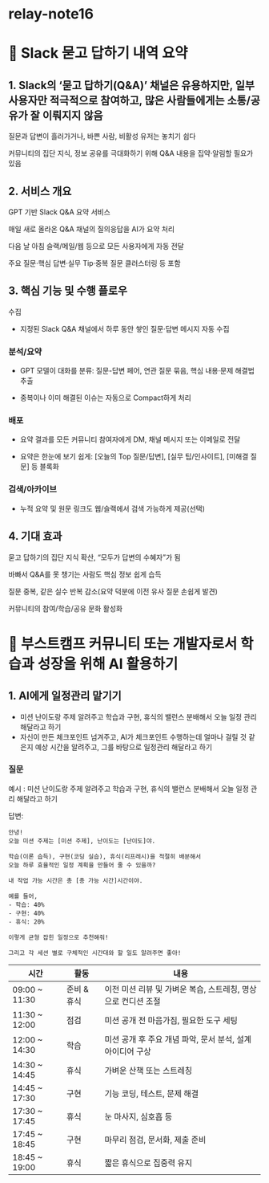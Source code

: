 # relay-note16

# 📌 Slack 묻고 답하기 내역 요약

## 1. Slack의 ‘묻고 답하기(Q&A)’ 채널은 유용하지만, 일부 사용자만 적극적으로 참여하고, 많은 사람들에게는 소통/공유가 잘 이뤄지지 않음

질문과 답변이 흘러가거나, 바쁜 사람, 비활성 유저는 놓치기 쉽다

커뮤니티의 집단 지식, 정보 공유를 극대화하기 위해 Q&A 내용을 집약·알림할 필요가 있음

## 2. 서비스 개요

GPT 기반 Slack Q&A 요약 서비스

매일 새로 올라온 Q&A 채널의 질의응답을 AI가 요약 처리

다음 날 아침 슬랙/메일/웹 등으로 모든 사용자에게 자동 전달

주요 질문·핵심 답변·실무 Tip·중복 질문 클러스터링 등 포함

## 3. 핵심 기능 및 수행 플로우

수집

- 지정된 Slack Q&A 채널에서 하루 동안 쌓인 질문·답변 메시지 자동 수집

### 분석/요약

- GPT 모델이 대화를 분류: 질문-답변 페어, 연관 질문 묶음, 핵심 내용·문제 해결법 추출

- 중복이나 이미 해결된 이슈는 자동으로 Compact하게 처리

### 배포

- 요약 결과를 모든 커뮤니티 참여자에게 DM, 채널 메시지 또는 이메일로 전달

- 요약은 한눈에 보기 쉽게: [오늘의 Top 질문/답변], [실무 팁/인사이트], [미해결 질문] 등 블록화

### 검색/아카이브

- 누적 요약 및 원문 링크도 웹/슬랙에서 검색 가능하게 제공(선택)

## 4. 기대 효과

묻고 답하기의 집단 지식 확산, “모두가 답변의 수혜자”가 됨

바빠서 Q&A를 못 챙기는 사람도 핵심 정보 쉽게 습득

질문 중복, 같은 실수 반복 감소(요약 덕분에 이전 유사 질문 손쉽게 발견)

커뮤니티의 참여/학습/공유 문화 활성화

# 📌 부스트캠프 커뮤니티 또는 개발자로서 학습과 성장을 위해 AI 활용하기

## 1. AI에게 일정관리 맡기기

- 미션 난이도랑 주제 알려주고 학습과 구현, 휴식의 밸런스 분배해서 오늘 일정 관리 해달라고 하기
- 자신이 만든 체크포인트 넘겨주고, AI가 체크포인트 수행하는데 얼마나 걸릴 것 같은지 예상 시간을 알려주고, 그를 바탕으로 일정관리 해달라고 하기

### 질문

예시 : 미션 난이도랑 주제 알려주고 학습과 구현, 휴식의 밸런스 분배해서 오늘 일정 관리 해달라고 하기

답변:

```text
안녕!
오늘 미션 주제는 [미션 주제], 난이도는 [난이도]야.

학습(이론 습득), 구현(코딩 실습), 휴식(리프레시)을 적절히 배분해서
오늘 하루 효율적인 일정 계획을 만들어 줄 수 있을까?

내 작업 가능 시간은 총 [총 가능 시간]시간이야.

예를 들어,
- 학습: 40%
- 구현: 40%
- 휴식: 20%

이렇게 균형 잡힌 일정으로 추천해줘!

그리고 각 세션 별로 구체적인 시간대와 할 일도 알려주면 좋아!

```

| 시간           | 활동        | 내용                                                          |
| -------------- | ----------- | ------------------------------------------------------------- |
| 09:00 \~ 11:30 | 준비 & 휴식 | 이전 미션 리뷰 및 가벼운 복습, 스트레칭, 명상으로 컨디션 조절 |
| 11:30 \~ 12:00 | 점검        | 미션 공개 전 마음가짐, 필요한 도구 세팅                       |
| 12:00 \~ 14:30 | 학습        | 미션 공개 후 주요 개념 파악, 문서 분석, 설계 아이디어 구상    |
| 14:30 \~ 14:45 | 휴식        | 가벼운 산책 또는 스트레칭                                     |
| 14:45 \~ 17:30 | 구현        | 기능 코딩, 테스트, 문제 해결                                  |
| 17:30 \~ 17:45 | 휴식        | 눈 마사지, 심호흡 등                                          |
| 17:45 \~ 18:45 | 구현        | 마무리 점검, 문서화, 제출 준비                                |
| 18:45 \~ 19:00 | 휴식        | 짧은 휴식으로 집중력 유지                                     |


